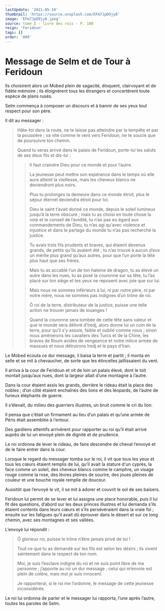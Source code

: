 ```yaml
---
lastUpdate: '2021-05-10'
thumbnail: 'https://source.unsplash.com/EFm7JpD9jy8'
image: 'EFm7JpD9jy8.jpeg'
source: tome I - livre des rois - P. 108
reign: 'Feridoun'
tags: []
order: '009'
---
```


# Message de Selm et de Tour à Feridoun

Ils choisirent alors un Mobed plein de sagacité, éloquent, clairvoyant et de fidèle mémoire ; ils éloignèrent tous les étrangers et concertèrent toute espèce de plans rusés.

Selm commença à composer un discours et à bannir de ses yeux tout respect pour son père.

Il dit au messager :

> Hâte-toi dans la route, ne te laisse pas atteindre par la tempête et par la poussière ; va vite comme le vent vers Feridoun, ne te soucie que de poursuivre ton chemin.
>
> Quand tu seras arrivé dans le palais de Feridoun, porte-lui les saluts de ses deux fils et dis-lui :
>
> > Il faut craindre Dieu pour ce monde et pour l’autre.
> >
> > La jeunesse peut mettre son espérance dans le temps où elle aura atteint la vieillesse, mais les cheveux blancs ne deviendront plus noirs.
> >
> > Plus tu prolonges ta demeure dans ce monde étroit, plus le séjour éternel deviendra étroit pour toi.
> >
> > Dieu le saint t’avait donné ce monde, depuis le soleil lumineux jusqu’à la terre obscure ; mais tu as choisi en toute chose la voie et le conseil de l’avidité, tu n’as pas eu égard aux commandements de Dieu, tu n’as agi qu’avec violence et injustice et dans le partage du monde tu n’as pas recherché la justice.
> >
> > Tu avais trois fils prudents et braves, qui étaient devenus grands, de petits qu’ils avaient été ; tu n’as trouvé à aucun d’eux un mérite plus grand qu’aux autres, pour que l’un porte la tête plus haut que ses frères.
> >
> > Mais tu as accablé l’un de ton haleine de dragon, tu as élevé un autre dans les nues, tu as posé la couronne sur sa tête, tu l’as placé sur ton siège et tes yeux ne reposent avec joie que sur lui.
> >
> > Mais nous ne sommes inférieurs à lui, ni par notre père, ni par notre mère, nous ne sommes pas indignes d’un trône de roi.
> >
> > Ô roi de la terre, distributeur de la justice, puisse une telle action ne trouver jamais de louanges !
> >
> > Quand la couronne sera tombée de cette tête sans valeur et que le monde sera délivré d’Iredj, alors donne lui un coin de la terre, pour qu’il s’y assoie, faible et oublié comme nous ; sinon nous amènerons les cavaliers des Turcs et de la Chine, les braves de Roum avides de vengeance et notre milice armée de massues et nous détruirons Iredj et le pays d’Iran.

Le Mobed écouta ce dur message, il baisa la terre et partit ; il monta en selle et se mit à chevaucher, de sorte que les étincelles jaillissaient du vent.

Il arriva à la cour de Feridoun et vit de loin un palais élevé, dont le toit montait jusqu’aux nues, dont la largeur allait d’une montagne à l’autre.

Dans la cour étaient assis les grands, derrière le rideau était la place des nobles ; d’un côté étaient enchaînés des lions et des léopards, de l’autre de furieux éléphants de guerre.

Il s’élevait, du milieu des guerriers illustres, un bruit comme le cri du lion.

Il pensa que c’était un firmament au lieu d’un palais et qu’une armée de Péris était assemblée à l’entour.

Des gardiens attentifs arrivèrent pour rapporter au roi qu’il était arrivé auprès de lui un envoyé plein de dignité et de prudence.

Le roi ordonna de lever le rideau, de faire descendre de cheval l’envoyé et de le faire entrer dans la cour.

Lorsque le regard du messager tomba sur le roi, il vit que tous les yeux et tous les cœurs étaient remplis de lui, qu’il avait la stature d'un cyprès, la face comme un soleil, des cheveux blancs comme le camphre, un visage rouge comme la rose, des lèvres pleines de sourire, des joues pleines de couleur et une bouche royale remplie de douceur.

Aussitôt que l’envoyé le vit, il se mit à adorer et couvrit le sol de ses baisers.

Feridoun lui permit de se lever et lui assigna une place honorable, puis il lui fit des questions, d’abord sur les deux princes illustres et lui demanda s’ils étaient contents dans leurs cœurs et s’ils persévéraient dans la vraie foi ; ensuite sur les fatigues qu’il avait dû éprouver dans le désert et sur ce long chemin, avec ses montagnes et ses vallées.

L’envoyé lui répondit :

> Ô glorieux roi, puisse le trône n’être jamais privé de toi !
>
> Tout ce que tu as demandé sur tes fils est selon tes désirs ; ils vivent saintement dans le respect de ton nom.
>
> Moi, je suis l’esclave indigne du roi et ne suis point libre de ma personne ; j’apporte au roi un dur message ; celui qui m’envoie est plein de colère, mais moi je suis innocent.
>
> Je rapporterai, si le roi me l’ordonne, le message de cette jeunesse inconsidérée.

Le roi lui ordonna de parler et le messager lui rapporta, l’une après l’autre, toutes les paroles de Selm.
